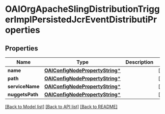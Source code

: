 # OAIOrgApacheSlingDistributionTriggerImplPersistedJcrEventDistributiProperties

## Properties
Name | Type | Description | Notes
------------ | ------------- | ------------- | -------------
**name** | [**OAIConfigNodePropertyString***](OAIConfigNodePropertyString.md) |  | [optional] 
**path** | [**OAIConfigNodePropertyString***](OAIConfigNodePropertyString.md) |  | [optional] 
**serviceName** | [**OAIConfigNodePropertyString***](OAIConfigNodePropertyString.md) |  | [optional] 
**nuggetsPath** | [**OAIConfigNodePropertyString***](OAIConfigNodePropertyString.md) |  | [optional] 

[[Back to Model list]](../README.md#documentation-for-models) [[Back to API list]](../README.md#documentation-for-api-endpoints) [[Back to README]](../README.md)


